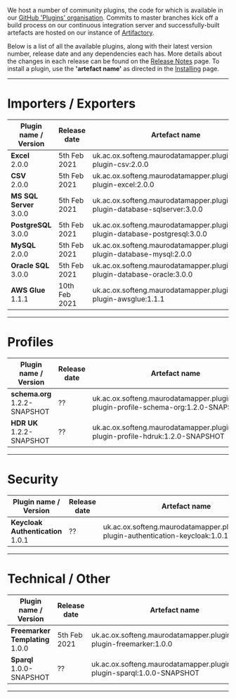 We host a number of community plugins, the code for which is available in
our [GitHub 'Plugins' organisation](https://github.com/MauroDataMapper-Plugins).
Commits to master branches kick off a build process on our continuous integration server and successfully-built artefacts are hosted on our instance
of [Artifactory](https://jenkins.cs.ox.ac.uk/artifactory).

Below is a list of all the available plugins, along with their latest version number, release date and any dependencies each has. More details about the
changes in each release can be found on the [Release Notes](/about/release-notes) page. To install a plugin, use the **'artefact name'** as directed in
the [Installing](../docker) page.

---

# Importers / Exporters

<table style="width: 100%;">
    <thead>
        <tr>
            <th style="width: 25%;"><b>Plugin name / Version</b></th>
            <th style="width: 20%;"><b>Release date</b></th>
            <th style="width: 25%;"><b>Artefact name</b></th>
            <th style="width: 30%;"><b>Dependencies</b></th>
        </tr>
    </thead>
    <tbody>
        <tr>
            <td><b>Excel</b><br/>2.0.0</td>
            <td>5th Feb 2021</td>
            <td>uk.ac.ox.softeng.maurodatamapper.plugins:mdm-plugin-csv:2.0.0</td>
            <td>Core &gt;= 4.0.0</td>
        </tr>
        <tr>
            <td><b>CSV</b><br/>2.0.0</td>
            <td>5th Feb 2021</td>
            <td>uk.ac.ox.softeng.maurodatamapper.plugins:mdm-plugin-excel:2.0.0</td>
            <td>Core &gt;= 4.0.0</td>
        </tr>
        <tr>
            <td><b>MS SQL Server</b><br/>3.0.0</td>
            <td>5th Feb 2021</td>
            <td>uk.ac.ox.softeng.maurodatamapper.plugins:mdm-plugin-database-sqlserver:3.0.0</td>
            <td>Core &gt;= 4.0.0</td>
        </tr>
        <tr>
            <td><b>PostgreSQL</b><br/>3.0.0</td>
            <td>5th Feb 2021</td>
            <td>uk.ac.ox.softeng.maurodatamapper.plugins:mdm-plugin-database-postgresql:3.0.0</td>
            <td>Core &gt;= 4.0.0</td>
        </tr>
        <tr>
            <td><b>MySQL</b><br/>2.0.0</td>
            <td>5th Feb 2021</td>
            <td>uk.ac.ox.softeng.maurodatamapper.plugins:mdm-plugin-database-mysql:2.0.0</td>
            <td>Core &gt;= 4.0.0</td>
        </tr>
        <tr>
            <td><b>Oracle SQL</b><br/>3.0.0</td>
            <td>5th Feb 2021</td>
            <td>uk.ac.ox.softeng.maurodatamapper.plugins:mdm-plugin-database-oracle:3.0.0</td>
            <td>Core &gt;= 4.0.0</td>
        </tr>
        <tr>
            <td><b>AWS Glue</b><br/>1.1.1</td>
            <td>10th Feb 2021</td>
            <td>uk.ac.ox.softeng.maurodatamapper.plugins:mdm-plugin-awsglue:1.1.1</td>
            <td>Core &gt;= 4.0.0</td>
        </tr>
    </tbody>
</table>

---

# Profiles

<table style="width: 100%;">
    <thead>
        <tr>
            <th style="width: 25%;"><b>Plugin name / Version</b></th>
            <th style="width: 20%;"><b>Release date</b></th>
            <th style="width: 25%;"><b>Artefact name</b></th>
            <th style="width: 30%;"><b>Dependencies</b></th>
        </tr>
    </thead>
    <tbody>
        <tr>
            <td><b>schema.org</b><br/>1.2.2-SNAPSHOT</td>
            <td> ?? </td>
            <td>uk.ac.ox.softeng.maurodatamapper.plugins:mdm-plugin-profile-schema-org:1.2.0-SNAPSHOT</td>
            <td>Core &gt;= 4.0.0</td>
        </tr>
        <tr>
            <td><b>HDR UK</b><br/>1.2.2-SNAPSHOT</td>
            <td> ?? </td>
            <td>uk.ac.ox.softeng.maurodatamapper.plugins:mdm-plugin-profile-hdruk:1.2.0-SNAPSHOT</td>
            <td>Core &gt;= 4.0.0</td>
        </tr>
    </tbody>
</table>

---

# Security

<table style="width: 100%;">
    <thead>
        <tr>
            <th style="width: 25%;"><b>Plugin name / Version</b></th>
            <th style="width: 20%;"><b>Release date</b></th>
            <th style="width: 25%;"><b>Artefact name</b></th>
            <th style="width: 30%;"><b>Dependencies</b></th>
        </tr>
    </thead>
    <tbody>
        <tr>
            <td><b>Keycloak Authentication</b><br/>1.0.1</td>
            <td> ?? </td>
            <td>uk.ac.ox.softeng.maurodatamapper.plugins:mdm-plugin-authentication-keycloak:1.0.1</td>
            <td>Core &gt;= 4.0.0</td>
        </tr>
    </tbody>
</table>

---

# Technical / Other

<table style="width: 100%;">
    <thead>
        <tr>
            <th style="width: 25%;"><b>Plugin name / Version</b></th>
            <th style="width: 20%;"><b>Release date</b></th>
            <th style="width: 25%;"><b>Artefact name</b></th>
            <th style="width: 30%;"><b>Dependencies</b></th>
        </tr>
    </thead>
    <tbody>
        <tr>
            <td><b>Freemarker Templating</b><br/>1.0.0</td>
            <td>5th Feb 2021</td>
            <td>uk.ac.ox.softeng.maurodatamapper.plugins:mdm-plugin-freemarker:1.0.0</td>
            <td>Core &gt;= 4.0.0</td>
        </tr>
        <tr>
            <td><b>Sparql</b><br/>1.0.0-SNAPSHOT</td>
            <td> ?? </td>
            <td>uk.ac.ox.softeng.maurodatamapper.plugins:mdm-plugin-sparql:1.0.0-SNAPSHOT</td>
            <td>Core &gt;= 4.0.0</td>
        </tr>
    </tbody>
</table>


<!--  LocalWords:  plugins Artifactory plugin thead tr th tbody td br
 -->
<!--  LocalWords:  gt PostgreSQL AWS Keycloak Freemarker Sparql
 -->

---